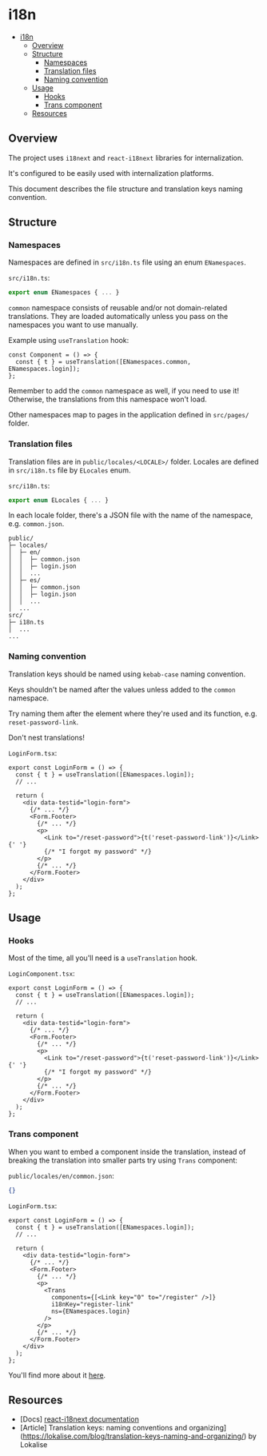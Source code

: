 # i18n

- [i18n](#i18n)
  - [Overview](#overview)
  - [Structure](#structure)
    - [Namespaces](#namespaces)
    - [Translation files](#translation-files)
    - [Naming convention](#naming-convention)
  - [Usage](#usage)
    - [Hooks](#hooks)
    - [Trans component](#trans-component)
  - [Resources](#resources)

## Overview

The project uses `i18next` and `react-i18next` libraries for internalization.

It's configured to be easily used with internalization platforms.

This document describes the file structure and translation keys naming convention.

## Structure

### Namespaces

Namespaces are defined in `src/i18n.ts` file using an enum `ENamespaces`.

`src/i18n.ts`:

```ts
export enum ENamespaces { ... }
```

`common` namespace consists of reusable and/or not domain-related translations. They are loaded automatically unless you pass on the namespaces you want to use manually.

Example using `useTranslation` hook:

```tsx
const Component = () => {
  const { t } = useTranslation([ENamespaces.common, ENamespaces.login]);
};
```

Remember to add the `common` namespace as well, if you need to use it! Otherwise, the translations from this namespace won't load.

Other namespaces map to pages in the application defined in `src/pages/` folder.

### Translation files

Translation files are in `public/locales/<LOCALE>/` folder. Locales are defined in `src/i18n.ts` file by `ELocales` enum.

`src/i18n.ts`:

```ts
export enum ELocales { ... }
```

In each locale folder, there's a JSON file with the name of the namespace, e.g. `common.json`.

```
public/
├─ locales/
│  ├─ en/
│  │  ├─ common.json
│  │  ├─ login.json
│  │  ...
│  ├─ es/
│  │  ├─ common.json
│  │  ├─ login.json
│  │  ...
│  ...
src/
├─ i18n.ts
│  ...
...
```

### Naming convention

Translation keys should be named using `kebab-case` naming convention.

Keys shouldn't be named after the values unless added to the `common` namespace.

Try naming them after the element where they're used and its function, e.g. `reset-password-link`.

Don't nest translations!

`LoginForm.tsx`:

```tsx
export const LoginForm = () => {
  const { t } = useTranslation([ENamespaces.login]);
  // ...

  return (
    <div data-testid="login-form">
      {/* ... */}
      <Form.Footer>
        {/* ... */}
        <p>
          <Link to="/reset-password">{t('reset-password-link')}</Link>{' '}
          {/* "I forgot my password" */}
        </p>
        {/* ... */}
      </Form.Footer>
    </div>
  );
};
```

## Usage

### Hooks

Most of the time, all you'll need is a `useTranslation` hook.

`LoginComponent.tsx`:

```tsx
export const LoginForm = () => {
  const { t } = useTranslation([ENamespaces.login]);
  // ...

  return (
    <div data-testid="login-form">
      {/* ... */}
      <Form.Footer>
        {/* ... */}
        <p>
          <Link to="/reset-password">{t('reset-password-link')}</Link>{' '}
          {/* "I forgot my password" */}
        </p>
        {/* ... */}
      </Form.Footer>
    </div>
  );
};
```

### Trans component

When you want to embed a component inside the translation, instead of breaking the translation into smaller parts try using `Trans` component:

`public/locales/en/common.json`:

```json
{}
```

`LoginForm.tsx`:

```tsx
export const LoginForm = () => {
  const { t } = useTranslation([ENamespaces.login]);
  // ...

  return (
    <div data-testid="login-form">
      {/* ... */}
      <Form.Footer>
        {/* ... */}
        <p>
          <Trans
            components={[<Link key="0" to="/register" />]}
            i18nKey="register-link"
            ns={ENamespaces.login}
          />
        </p>
        {/* ... */}
      </Form.Footer>
    </div>
  );
};
```

You'll find more about it [here](https://react.i18next.com/latest/trans-component).

## Resources

- [Docs] [react-i18next documentation](https://react.i18next.com/)
- [Article] Translation keys: naming conventions and organizing](https://lokalise.com/blog/translation-keys-naming-and-organizing/) by Lokalise
